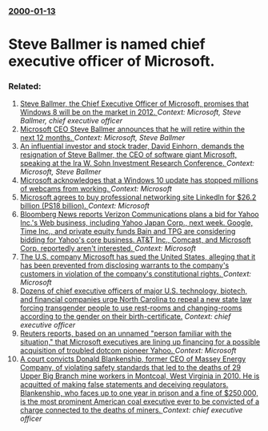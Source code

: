### [2000-01-13](/news/2000/01/13/index.md)

# Steve Ballmer is named chief executive officer of Microsoft.




### Related:

1. [Steve Ballmer, the Chief Executive Officer of Microsoft, promises that Windows 8 will be on the market in 2012. ](/news/2011/05/23/steve-ballmer-the-chief-executive-officer-of-microsoft-promises-that-windows-8-will-be-on-the-market-in-2012.md) _Context: Microsoft, Steve Ballmer, chief executive officer_
2. [Microsoft CEO Steve Ballmer announces that he will retire within the next 12 months. ](/news/2013/08/23/microsoft-ceo-steve-ballmer-announces-that-he-will-retire-within-the-next-12-months.md) _Context: Microsoft, Steve Ballmer_
3. [An influential investor and stock trader, David Einhorn, demands the resignation of Steve Ballmer, the CEO of software giant Microsoft, speaking at the Ira W. Sohn Investment Research Conference. ](/news/2011/05/25/an-influential-investor-and-stock-trader-david-einhorn-demands-the-resignation-of-steve-ballmer-the-ceo-of-software-giant-microsoft-spea.md) _Context: Microsoft, Steve Ballmer_
4. [Microsoft acknowledges that a Windows 10 update has stopped millions of webcams from working. ](/news/2016/08/22/microsoft-acknowledges-that-a-windows-10-update-has-stopped-millions-of-webcams-from-working.md) _Context: Microsoft_
5. [Microsoft agrees to buy professional networking site LinkedIn for $26.2 billion (PS18 billion). ](/news/2016/06/13/microsoft-agrees-to-buy-professional-networking-site-linkedin-for-26-2-billion-aps18-billion.md) _Context: Microsoft_
6. [Bloomberg News reports Verizon Communications plans a bid for Yahoo Inc.'s Web business, including  Yahoo Japan Corp.,  next week. Google, Time Inc., and  private equity funds Bain and TPG are considering bidding for Yahoo's core business. AT&T Inc., Comcast, and Microsoft Corp. reportedly aren't interested. ](/news/2016/04/7/bloomberg-news-reports-verizon-communications-plans-a-bid-for-yahoo-inc-as-web-business-including-yahoo-japan-corp-next-week-google.md) _Context: Microsoft_
7. [The U.S. company Microsoft has sued the United States, alleging that it has been prevented from disclosing warrants to the company's customers in violation of the company's constitutional rights. ](/news/2016/04/14/the-u-s-company-microsoft-has-sued-the-united-states-alleging-that-it-has-been-prevented-from-disclosing-warrants-to-the-companyas-custo.md) _Context: Microsoft_
8. [Dozens of chief executive officers of major U.S. technology, biotech, and financial companies urge North Carolina to repeal a new state law forcing transgender people to use rest-rooms and changing-rooms according to the gender on their birth-certificate.](/news/2016/03/29/dozens-of-chief-executive-officers-of-major-u-s-technology-biotech-and-financial-companies-urge-north-carolina-to-repeal-a-new-state-law.md) _Context: chief executive officer_
9. [Reuters reports, based on an unnamed "person familiar with the situation," that Microsoft executives are lining up financing for a possible acquisition of troubled dotcom pioneer Yahoo. ](/news/2016/03/26/reuters-reports-based-on-an-unnamed-person-familiar-with-the-situation-that-microsoft-executives-are-lining-up-financing-for-a-possible.md) _Context: Microsoft_
10. [A court convicts Donald Blankenship, former CEO of Massey Energy Company, of violating  safety standards that led to the deaths of 29 Upper Big Branch mine workers in Montcoal, West Virginia in 2010. He is acquitted of making false statements and deceiving regulators. Blankenship, who faces up to one year in prison and a fine of $250,000, is the most prominent American coal executive ever to be convicted of a charge connected to the deaths of miners. ](/news/2015/12/3/a-court-convicts-donald-blankenship-former-ceo-of-massey-energy-company-of-violating-safety-standards-that-led-to-the-deaths-of-29-upper.md) _Context: chief executive officer_
